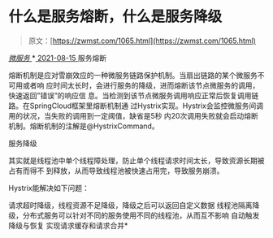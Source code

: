 <!--yml
category: 未分类
date: 0001-01-01 00:00:00
-->

# 什么是服务熔断，什么是服务降级

> 原文：[https://zwmst.com/1065.html](https://zwmst.com/1065.html)

   [ *微服务* ](https://zwmst.com/%e5%be%ae%e6%9c%8d%e5%8a%a1)*[ <time datetime="2021-08-15T10:05:34+08:00"> 2021-08-15 </time> ](https://zwmst.com/1065.html)  服务熔断

熔断机制是应对雪崩效应的一种微服务链路保护机制。当扇出链路的某个微服务不可用或者响 应时间太长时，会进行服务的降级，进而熔断该节点微服务的调用，快速返回”错误”的响应信 息。当检测到该节点微服务调用响应正常后恢复调用链路。在SpringCloud框架里熔断机制通 过Hystrix实现。Hystrix会监控微服务间调用的状况，当失败的调用到一定阈值，缺省是5秒 内20次调用失败就会启动熔断机制。熔断机制的注解是@HystrixCommand。

服务降级

其实就是线程池中单个线程障处理，防止单个线程请求时间太长，导致资源长期被占有而得不 到释放，从而导致线程池被快速占用完，导致服务崩溃。

Hystrix能解决如下问题：

请求超时降级，线程资源不足降级，降级之后可以返回自定义数据 线程池隔离降级，分布式服务可以针对不同的服务使用不同的线程池，从而互不影响 自动触发降级与恢复 实现请求缓存和请求合并*